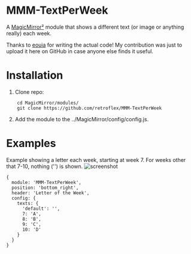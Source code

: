 # MMM-TextPerWeek
A [MagicMirror²](https://github.com/MichMich/MagicMirror) module that shows a different text (or image or anything really) each week.

Thanks to [eouia](https://github.com/eouia) for writing the actual code! My contribution was just to upload it here on GitHub in case anyone else finds it useful.

# Installation
1. Clone repo:
```
	cd MagicMirror/modules/
	git clone https://github.com/retroflex/MMM-TextPerWeek
```

2. Add the module to the ../MagicMirror/config/config.js.

# Examples
Example showing a letter each week, starting at week 7. For weeks other that 7-10, nothing ('') is shown.
![screenshot](https://user-images.githubusercontent.com/25268023/74150499-50f77500-4c0a-11ea-856f-99b35e621e90.png)
```
{
  module: 'MMM-TextPerWeek',
  position: 'bottom_right',
  header: 'Letter of the Week',
  config: {
    texts: {
      'default': '',
      7: 'A',
      8: 'B',
      9: 'C',
      10: 'D'
    }
  }
}
